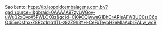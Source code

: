 Sao bento: https://lp.leopoldoembalagens.com.br/?gad_source=1&gbraid=0AAAAA97zyLWGoy-uWuQ2xQvp05PWLOKQz&gclid=Cj0KCQjwwuG1BhCnARIsAFWBUC0ssC6pO4i5mOsfhxxZ8Rzc1mq1lTL-z92Z9h3YH-CeFbTeybHSeMIaAgbrEALw_wcB